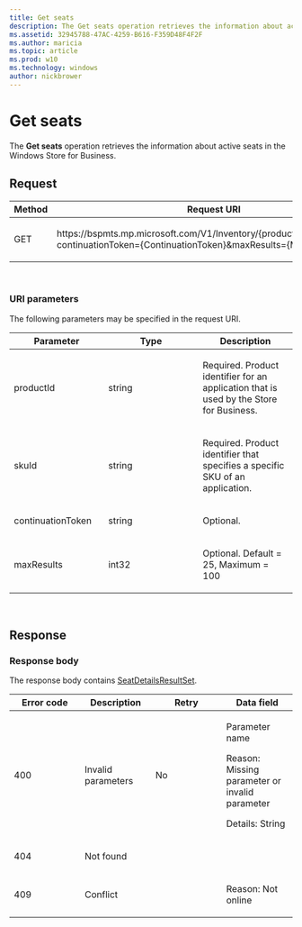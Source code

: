 ```yaml
---
title: Get seats
description: The Get seats operation retrieves the information about active seats in the Windows Store for Business.
ms.assetid: 32945788-47AC-4259-B616-F359D48F4F2F
ms.author: maricia
ms.topic: article
ms.prod: w10
ms.technology: windows
author: nickbrower
---
```


# Get seats

The **Get seats** operation retrieves the information about active seats in the Windows Store for Business.

## Request

<table>
<colgroup>
<col width="50%" />
<col width="50%" />
</colgroup>
<thead>
<tr class="header">
<th>Method</th>
<th>Request URI</th>
</tr>
</thead>
<tbody>
<tr class="odd">
<td><p>GET</p></td>
<td><p>https://bspmts.mp.microsoft.com/V1/Inventory/{productId}/{skuId}/Seats?continuationToken={ContinuationToken}&amp;maxResults={MaxResults}</p></td>
</tr>
</tbody>
</table>

 
### URI parameters

The following parameters may be specified in the request URI.

<table>
<colgroup>
<col width="33%" />
<col width="33%" />
<col width="33%" />
</colgroup>
<thead>
<tr class="header">
<th>Parameter</th>
<th>Type</th>
<th>Description</th>
</tr>
</thead>
<tbody>
<tr class="odd">
<td><p>productId</p></td>
<td><p>string</p></td>
<td><p>Required. Product identifier for an application that is used by the Store for Business.</p></td>
</tr>
<tr class="even">
<td><p>skuId</p></td>
<td><p>string</p></td>
<td><p>Required. Product identifier that specifies a specific SKU of an application.</p></td>
</tr>
<tr class="odd">
<td><p>continuationToken</p></td>
<td><p>string</p></td>
<td><p>Optional.</p></td>
</tr>
<tr class="even">
<td><p>maxResults</p></td>
<td><p>int32</p></td>
<td><p>Optional. Default = 25, Maximum = 100</p></td>
</tr>
</tbody>
</table>

 
## Response

### Response body

The response body contains [SeatDetailsResultSet](data-structures-windows-store-for-business.md#seatdetailsresultset).

<table>
<colgroup>
<col width="25%" />
<col width="25%" />
<col width="25%" />
<col width="25%" />
</colgroup>
<thead>
<tr class="header">
<th>Error code</th>
<th>Description</th>
<th>Retry</th>
<th>Data field</th>
</tr>
</thead>
<tbody>
<tr class="odd">
<td><p>400</p></td>
<td><p>Invalid parameters</p></td>
<td><p>No</p></td>
<td><p>Parameter name</p>
<p>Reason: Missing parameter or invalid parameter</p>
<p>Details: String</p></td>
</tr>
<tr class="even">
<td><p>404</p></td>
<td><p>Not found</p></td>
<td></td>
<td></td>
</tr>
<tr class="odd">
<td><p>409</p></td>
<td><p>Conflict</p></td>
<td></td>
<td><p>Reason: Not online</p></td>
</tr>
</tbody>
</table>

 

 





